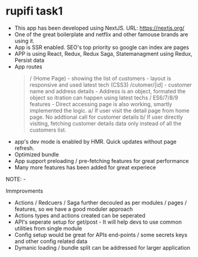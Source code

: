 # rupifi task1

-   This app has been developed using NextJS. URL: https://nextjs.org/
-   One of the great boilerplate and netflix and other famouse brands are using it.
-   App is SSR enabled. SEO's top priority so google can index are pages
-   APP is using React, Redux, Redux Saga, Statemanagment using Redux, Persist data
-   App routes
    > / (Home Page)
          - showing the list of customers
          - layout is responsive and used latest tech (CSS3)
    > /cutomer/[id]
          - customer name and address details
          - Address is an object, formated the object so itration can happen using latest techs / ES6/7/8/9 features
          - Direct accessing page is also working, smartly implemented the logic.
            a/ If user visit the detail page from home page. No addtional call for customer details
            b/ If user directly visiting, fetching customer details data only instead of all the customers list.
-   app's dev mode is enabled by HMR. Quick updates without page refresh.
-   Optimized bundle
-   App support preloading / pre-fetching features for great performance
-   Many more features has been added for great experiece

NOTE: -

Immprovments

-   Actions / Redcuers / Saga further decouled as per modules / pages / features, so we have a good moduler approach
-   Actions types and actions created can be seperated
-   API's seperate setup for get/post - It will help devs to use common utilities from single module
-   Config setup would be great for APIs end-points / some secrets keys and other config related data
-   Dymanic loading / bundle split can be addressed for larger application
